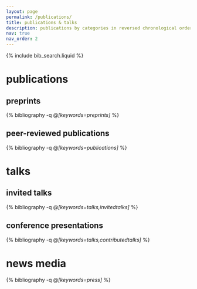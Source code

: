 ```yaml
---
layout: page
permalink: /publications/
title: publications & talks
description: publications by categories in reversed chronological order. generated by jekyll-scholar.
nav: true
nav_order: 2
---
```


<!-- _pages/publications.md -->

<!-- Bibsearch Feature -->

{% include bib_search.liquid %}

<div class="publications">

<h1>publications</h1>

<h2>preprints</h2>

{% bibliography  -q @*[keywords=preprints]*  %}

<h2>peer-reviewed publications</h2>

{% bibliography  -q @*[keywords=publications]*  %}

<h1>talks</h1>

<h2>invited talks</h2>

{% bibliography  -q @*[keywords=talks,invitedtalks]*  %}

<h2>conference presentations</h2>

{% bibliography  -q @*[keywords=talks,contributedtalks]*  %}

<h1>news media</h1>

{% bibliography  -q @*[keywords=press]*  %}

</div>
